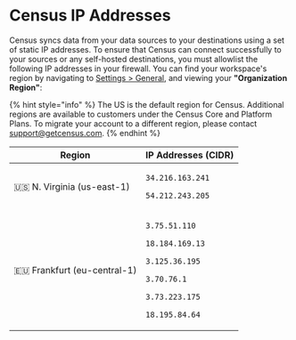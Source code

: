 # Census IP Addresses

Census syncs data from your data sources to your destinations using a set of static IP addresses. To ensure that Census can connect successfully to your sources or any self-hosted destinations, you must allowlist the following IP addresses in your firewall. You can find your workspace's region by navigating to [Settings > General](https://app.getcensus.com/settings/general), and viewing your **"Organization Region"**:

{% hint style="info" %}
The US is the default region for Census. Additional regions are available to customers under the Census Core and Platform Plans. To migrate your account to a different region, please contact support@getcensus.com.
{% endhint %}

| Region                        | IP Addresses (CIDR)                                                                                                                                                                           |
| ----------------------------- | --------------------------------------------------------------------------------------------------------------------------------------------------------------------------------------------- |
| 🇺🇸 N. Virginia (us-east-1)  | <p><code>34.216.163.241</code></p><p><code>54.212.243.205</code></p>                                                                                                                          |
| 🇪🇺 Frankfurt (eu-central-1) | <p><code>3.75.51.110</code></p><p><code>18.184.169.13</code></p><p><code>3.125.36.195</code></p><p><code>3.70.76.1</code></p><p><code>3.73.223.175</code></p><p><code>18.195.84.64</code></p> |
